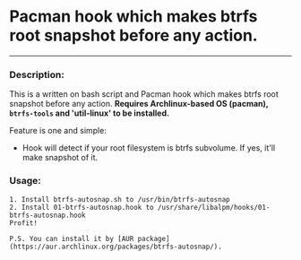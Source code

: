 # Pacman hook which makes btrfs root snapshot before any action.
***
### Description: 
This is a written on bash script and Pacman hook which makes btrfs root snapshot before any action. **Requires Archlinux-based OS (pacman), `btrfs-tools` and 'util-linux' to be installed.**

Feature is one and simple:
* Hook will detect if your root filesystem is btrfs subvolume. If yes, it'll make snapshot of it.
### Usage: 
```
1. Install btrfs-autosnap.sh to /usr/bin/btrfs-autosnap
2. Install 01-btrfs-autosnap.hook to /usr/share/libalpm/hooks/01-btrfs-autosnap.hook
Profit!

P.S. You can install it by [AUR package](https://aur.archlinux.org/packages/btrfs-autosnap/).
